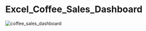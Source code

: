 # Excel_Coffee_Sales_Dashboard

![coffee_sales_dashboard](https://github.com/user-attachments/assets/9781f0d2-afbb-416c-b00c-1cd889deef5f)
